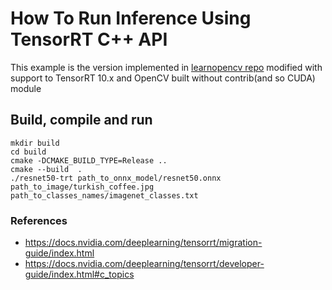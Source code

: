 # How To Run Inference Using TensorRT C++ API

This example is the version implemented in [learnopencv repo](https://github.com/spmallick/learnopencv/tree/8fa15839b9283cff060284d0f549b0f083afaf90/PyTorch-ONNX-TensorRT-CPP)  modified with support to TensorRT 10.x and OpenCV built without contrib(and so CUDA) module

## Build, compile and run

```
mkdir build
cd build
cmake -DCMAKE_BUILD_TYPE=Release ..
cmake --build  .
./resnet50-trt path_to_onnx_model/resnet50.onnx path_to_image/turkish_coffee.jpg path_to_classes_names/imagenet_classes.txt 
```
### References
* https://docs.nvidia.com/deeplearning/tensorrt/migration-guide/index.html
* https://docs.nvidia.com/deeplearning/tensorrt/developer-guide/index.html#c_topics
